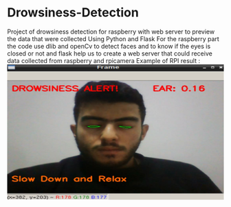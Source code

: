 # Drowsiness-Detection
Project of drowsiness detection for raspberry with web server to preview the data that were collected 
Using Python and Flask 
For the raspberry part the code use dlib and openCv to detect faces and to know if the eyes is closed or not and flask help us to create a web server that could receive data collected from raspberry and rpicamera 
Example of RPI result : 
![Drowsiness Detection](RpiApplication.JPG)
